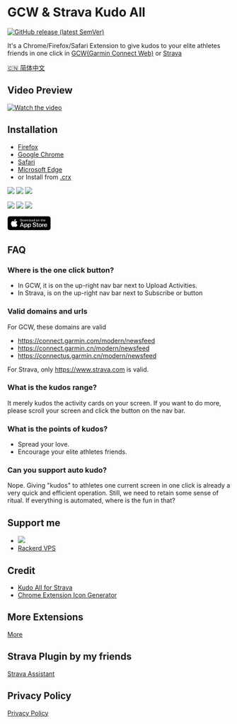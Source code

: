 # GCW & Strava Kudo All

[![GitHub release (latest SemVer)](https://img.shields.io/github/v/release/likenttt/garmin-connect-web-kudo-all-browser-extension?style=for-the-badge&sort=semver)](https://github.com/likenttt/garmin-connect-web-kudo-all-browser-extension/releases/latest)

It's a Chrome/Firefox/Safari Extension to give kudos to your elite athletes friends in one click in [GCW(Garmin Connect Web)](https://connect.garmin.com/modern/newsfeed) or [Strava](https://www.strava.com/dashboard)

[🇨🇳 简体中文](./README-zh.md)

## Video Preview

[![Watch the video](https://img.youtube.com/vi/Rufkav22FWQ/hqdefault.jpg)](https://www.youtube.com/embed/Rufkav22FWQ)

## Installation

- [Firefox](https://addons.mozilla.org/en-US/firefox/addon/kudo-all/)
- [Google Chrome](https://chrome.google.com/webstore/detail/gcw-and-strava-kudo-all/folhiecfhnmdniibjjcfogpdoafdamoc)
- [Safari](https://apps.apple.com/us/app/kudo-all-in-garmin-connect-web/id6458730808)
- [Microsoft Edge](https://microsoftedge.microsoft.com/addons/detail/gcw-and-strava-kudo-all/lmopbhpibkfcmbgipoalokaemgnlmjdn)
- or Install from [.crx](./crx-files.md)

[![](https://img.shields.io/chrome-web-store/v/folhiecfhnmdniibjjcfogpdoafdamoc.svg?logo=google-chrome&style=flat)](https://chrome.google.com/webstore/detail/gcw-and-strava-kudo-all/folhiecfhnmdniibjjcfogpdoafdamoc) [![](https://img.shields.io/chrome-web-store/rating/folhiecfhnmdniibjjcfogpdoafdamoc.svg?logo=google-chrome&style=flat)](https://chrome.google.com/webstore/detail/gcw-and-strava-kudo-all/folhiecfhnmdniibjjcfogpdoafdamoc) [![](https://img.shields.io/chrome-web-store/users/folhiecfhnmdniibjjcfogpdoafdamoc.svg?logo=google-chrome&style=flat)](https://chrome.google.com/webstore/detail/gcw-and-strava-kudo-all/folhiecfhnmdniibjjcfogpdoafdamoc)

[![](https://img.shields.io/amo/v/kudo-all.svg?logo=firefox&style=flat)](https://addons.mozilla.org/en-US/firefox/addon/kudo-all/) [![](https://img.shields.io/amo/rating/kudo-all.svg?logo=firefox&style=flat)](https://addons.mozilla.org/en-US/firefox/addon/kudo-all/) [![](https://img.shields.io/amo/users/kudo-all.svg?logo=firefox&style=flat)](https://addons.mozilla.org/en-US/firefox/addon/kudo-all/)

[<img src="./screenshots/appstore-badge.png" width="98" height="32"/>](https://apps.apple.com/us/app/kudo-all-in-garmin-connect-web/id6458730808)

## FAQ

### Where is the one click button?

- In GCW, it is on the up-right nav bar next to Upload Activities.
- In Strava, is on the up-right nav bar next to Subscribe or button

### Valid domains and urls

For GCW, these domains are valid

- https://connect.garmin.com/modern/newsfeed
- https://connect.garmin.cn/modern/newsfeed
- https://connectus.garmin.cn/modern/newsfeed

For Strava, only https://www.strava.com is valid.

### What is the kudos range?

It merely kudos the activity cards on your screen. If you want to do more, please scroll your screen and click the button on the nav bar.

### What is the points of kudos?

- Spread your love.
- Encourage your elite athletes friends.

### Can you support auto kudo?

Nope. Giving "kudos" to athletes one current screen in one click is already a very quick and efficient operation. Still, we need to retain some sense of ritual. If everything is automated, where is the fun in that?

## Support me

- <a href="https://www.buymeacoffee.com/lichuanyi"><img src="https://img.buymeacoffee.com/button-api/?text=Buy me an energy gel&emoji=&slug=lichuanyi&button_colour=FFDD00&font_colour=000000&font_family=Comic&outline_colour=000000&coffee_colour=ffffff" /></a>
- [Rackerd VPS](https://my.racknerd.com/aff.php?aff=8822)

## Credit

- [Kudo All for Strava](https://github.com/tciles/kudo-all)
- [Chrome Extension Icon Generator](https://alexleybourne.github.io/chrome-extension-icon-generator/)

## More Extensions

[More](https://extensions.li2niu.com)

## Strava Plugin by my friends

[Strava Assistant](https://www.stravassistant.icu)

## Privacy Policy

[Privacy Policy](./privacy-policy.md)
